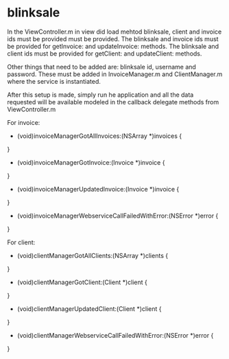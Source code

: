 blinksale
=========
In the ViewController.m in view did load mehtod blinksale, client and invoice ids must be provided must be provided.
The blinksale and invoice ids must be provided for getInvoice: and updateInvoice: methods.
The blinksale and client ids must be provided for getClient: and updateClient: methods.

Other things that need to be added are: blinksale id, username and password. These must be added in InvoiceManager.m and ClientManager.m where the service is instantiated.

After this setup is made, simply run he application and all the data requested will be available modeled in the callback delegate methods from ViewController.m

For invoice: 
- (void)invoiceManagerGotAllInvoices:(NSArray *)invoices {
    
}

- (void)invoiceManagerGotInvoice:(Invoice *)invoice {
    
}

- (void)invoiceManagerUpdatedInvoice:(Invoice *)invoice {
    
}

- (void)invoiceManagerWebserviceCallFailedWithError:(NSError *)error {
    
}

For client:
- (void)clientManagerGotAllClients:(NSArray *)clients {
    
}

- (void)clientManagerGotClient:(Client *)client {
    
}

- (void)clientManagerUpdatedClient:(Client *)client {
    
}

- (void)clientManagerWebserviceCallFailedWithError:(NSError *)error {
    
}
